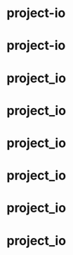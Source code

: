 # project-io
# project-io
# project_io
# project_io
# project_io
# project_io
# project_io
# project_io
